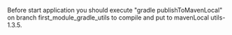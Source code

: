 Before start application you should execute "gradle publishToMavenLocal" on branch first_module_gradle_utils
to compile and put to mavenLocal utils-1.3.5.